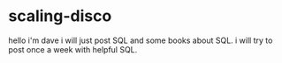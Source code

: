 # scaling-disco
hello i'm dave
i will just post SQL and some books about SQL.
i will try to post once a week with helpful SQL.
